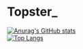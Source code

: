 # Topster_
[![Anurag's GitHub stats](https://github-readme-stats-sigma-five.vercel.app/api?username=srtopster&show_icons=true&theme=chartreuse-dark)](https://github.com/anuraghazra/github-readme-stats)<br>
[![Top Langs](https://github-readme-stats-sigma-five.vercel.app/api/top-langs/?username=srtopster&layout=compact&theme=chartreuse-dark)](https://github.com/anuraghazra/github-readme-stats)
